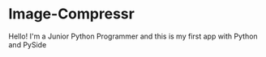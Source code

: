 # Image-Compressr
Hello! I'm a Junior Python Programmer and this is my first app with Python and PySide
